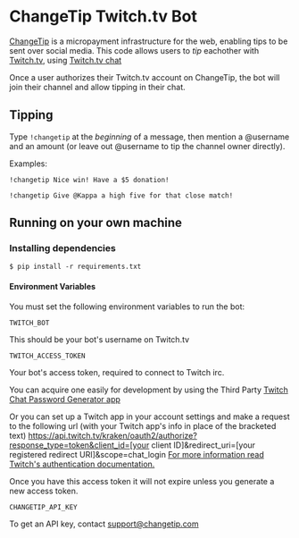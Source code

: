 # ChangeTip Twitch.tv Bot

[ChangeTip](https://www.changetip.com) is a micropayment infrastructure for the web, enabling tips to be sent over social media. This code allows users to *tip* eachother with [Twitch.tv](https://twitch.tv/), using [Twitch.tv chat](http://help.twitch.tv/customer/portal/articles/1302780-twitch-irc)

Once a user authorizes their Twitch.tv account on ChangeTip, the bot will join their channel and allow tipping in their chat.

## Tipping
Type `!changetip` at the *beginning* of a message, then mention a @username and an amount (or leave out @username to tip the channel owner directly).

Examples:

```
!changetip Nice win! Have a $5 donation!
```

```
!changetip Give @Kappa a high five for that close match!
```

## Running on your own machine

### Installing dependencies

```
$ pip install -r requirements.txt
```


#### Environment Variables

You must set the following environment variables to run the bot:

```
TWITCH_BOT
```

This should be your bot's username on Twitch.tv


```
TWITCH_ACCESS_TOKEN
```

Your bot's access token, required to connect to Twitch irc.

You can acquire one easily for development by using the Third Party [Twitch Chat Password Generator app](twitchapps.com/tmi/) 

Or you can set up a Twitch app in your account settings and make a request to the following url (with your Twitch app's info in place of the bracketed text)
https://api.twitch.tv/kraken/oauth2/authorize?response_type=token&client_id=[your client ID]&redirect_uri=[your registered redirect URI]&scope=chat_login
[For more information read Twitch's authentication documentation.](https://github.com/justintv/Twitch-API/blob/master/authentication.md) 

Once you have this access token it will not expire unless you generate a new access token.


```
CHANGETIP_API_KEY
```

To get an API key, contact support@changetip.com